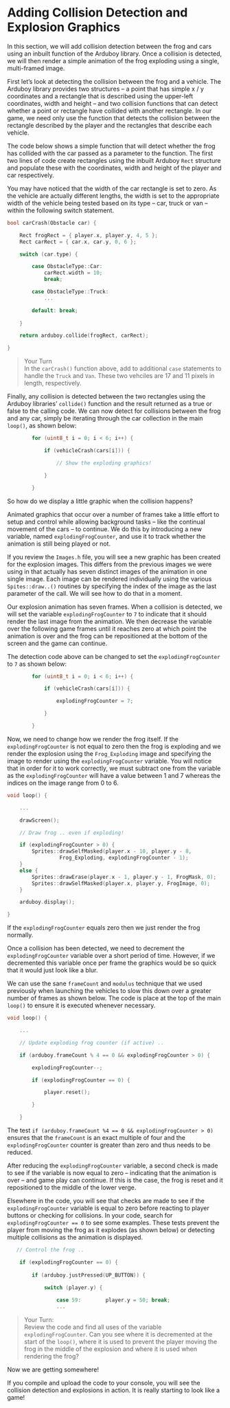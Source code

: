 # Adding Collision Detection and Explosion Graphics

In this section, we will add collision detection between the frog and cars using an inbuilt function of the Arduboy library.  Once a collision is detected, we will then render a simple animation of the frog exploding using a single, multi-framed image.

First let’s look at detecting the collision between the frog and a vehicle.  The Arduboy library provides two structures – a point that has simple x / y coordinates and a rectangle that is described using the upper-left coordinates, width and height – and two collision functions that can detect whether a point or rectangle have collided with another rectangle.
In our game, we need only use the function that detects the collision between the rectangle described by the player and the rectangles that describe each vehicle.

The code below shows a simple function that will detect whether the frog has collided with the car passed as a parameter to the function.  The first two lines of code create rectangles using the inbuilt Arduboy `Rect` structure and populate these with the coordinates, width and height of the player and car respectively.  

You may have noticed that the width of the car rectangle is set to zero.  As the vehicle are actually different lengths, the width is set to the appropriate width of the vehicle being tested based on its type – car, truck or van – within the following switch statement.

```cpp
bool carCrash(Obstacle car) {

    Rect frogRect = { player.x, player.y, 4, 5 };
    Rect carRect = { car.x, car.y, 0, 6 };

    switch (car.type) {

        case ObstacleType::Car:
            carRect.width = 10;
            break;

        case ObstacleType::Truck:
            ...

        default: break;
            
    }

    return arduboy.collide(frogRect, carRect);

}
```

> Your Turn <br/>
> In the `carCrash()` function above, add to additional `case` statements to handle the `Truck` and `Van`.  These two vehciles are 17 and 11 pixels in length, respectively.


Finally, any collision is detected between the two rectangles using the Arduboy libraries’ `collide()` function and the result returned as a true or false to the calling code. We can now detect for collisions between the frog and any car, simply be iterating through the car collection in the main `loop()`, as shown below:

```cpp
        for (uint8_t i = 0; i < 6; i++) {

            if (vehicleCrash(cars[i])) {

                // Show the exploding graphics!

            }

        }
```

So how do we display a little graphic when the collision happens?

Animated graphics that occur over a number of frames take a little effort to setup and control while allowing background tasks – like the continual movement of the cars – to continue.  We do this by introducing a new variable, named `explodingFrogCounter`, and use it to track whether the animation is still being played or not.

If you review the `Images.h` file, you will see a new graphic has been created for the explosion images.  This differs from the previous images we were using in that actually has seven distinct images of the animation in one single image.  Each image can be rendered individually using the various `Spites::draw..()` routines by specifying the index of the image as the last parameter of the call.  We will see how to do that in a moment.

Our explosion animation has seven frames.  When a collision is detected, we will set the variable `explodingFrogCounter` to `7` to indicate that it should render the last image from the animation.  We then decrease the variable over the following game frames until it reaches zero at which point the animation is over and the frog can be repositioned at the bottom of the screen and the game can continue.

The detection code above can be changed to set the `explodingFrogCounter` to `7` as shown below:

```cpp
        for (uint8_t i = 0; i < 6; i++) {

            if (vehicleCrash(cars[i])) {

                explodingFrogCounter = 7;

            }

        }
```

Now, we need to change how we render the frog itself.  If the `explodingFrogCounter` is not equal to zero then the frog is exploding and we render the explosion using the `Frog_Exploding` image and specifying the image to render using the `explodingFrogCounter` variable.  You will notice that in order for it to work correctly, we must subtract one from the variable as the `explodingFrogCounter` will have a value between 1 and 7 whereas the indices on the image range from 0 to 6.

```cpp
void loop() {

    ...

    drawScreen();

    // Draw frog .. even if exploding!

    if (explodingFrogCounter > 0) {
        Sprites::drawSelfMasked(player.x - 10, player.y - 8, 
                 Frog_Exploding, explodingFrogCounter - 1);
    }
    else {
        Sprites::drawErase(player.x - 1, player.y - 1, FrogMask, 0);
        Sprites::drawSelfMasked(player.x, player.y, FrogImage, 0);
    }

    arduboy.display();

}
```

If the `explodingFrogCounter` equals zero then we just render the frog normally.

Once a collision has been detected, we need to decrement the `explodingFrogCounter` variable over a short period of time.  However, if we decremented this variable once per frame the graphics would be so quick that it would just look like a blur.

We can use the sane `frameCount` and `modulus` technique that we used previously when launching the vehicles to slow this down over a greater number of frames as shown below.  The code is place at the top of the main `loop()` to ensure it is executed whenever necessary.

```cpp
void loop() {

    ...

    // Update exploding frog counter (if active) ..

    if (arduboy.frameCount % 4 == 0 && explodingFrogCounter > 0) {

        explodingFrogCounter--;

        if (explodingFrogCounter == 0) {

            player.reset();   

        }

    }
```

The test `if (arduboy.frameCount %4 == 0 && explodingFrogCounter > 0)` ensures that the `frameCount` is an exact multiple of four and the `explodingFrogCounter` counter is greater than zero and thus needs to be reduced. 

After reducing the `explodingFrogCounter` variable, a second check is made to see if the variable is now equal to zero – indicating that the animation is over – and game play can continue.  If this is the case, the frog is reset and it repositioned to the middle of the lower verge.

Elsewhere in the code, you will see that checks are made to see if the `explodingFrogCounter` variable is equal to zero before reacting to player buttons or checking for collisions.  In your code, search for `explodingFrogCounter == 0` to see some examples.  These tests prevent the player from moving the frog as it explodes (as shown below) or detecting multiple collisions as the animation is displayed.

```cpp
   // Control the frog ..

    if (explodingFrogCounter == 0) {
            
        if (arduboy.justPressed(UP_BUTTON)) {

            switch (player.y) {
                
                case 59:        player.y = 50; break;
                ...
```

> Your Turn: <br/>
> Review the code and find all uses of the variable `explodingFrogCounter`.  Can you see where it is decremented at the start of the `loop()`, where it is used to prevent the player moving the frog in the middle of the explosion and where it is used when rendering the frog?

Now we are getting somewhere!

If you compile and upload the code to your console, you will see the collision detection and explosions in action.  It is really starting to look like a game!
